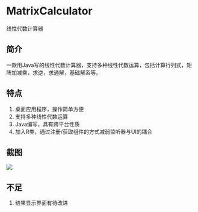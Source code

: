 # MatrixCalculator
线性代数计算器

## 简介
一款用Java写的线性代数计算器，支持多种线性代数运算，包括计算行列式，矩阵加减乘，求逆，求通解，基础解系等。

## 特点

1. 桌面应用程序，操作简单方便
2. 支持多种线性代数运算
3. Java编写，具有跨平台性质
4. 加入R类，通过注册/获取组件的方式减弱监听器与UI的耦合

## 截图
![](https://github.com/TianLanhe/MatrixCalculator/raw/master/screenshot.jpg)

## 不足
1. 结果显示界面有待改进
